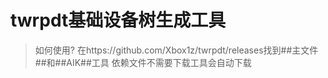 # twrpdt基础设备树生成工具
> 如何使用?
在https://github.com/Xbox1z/twrpdt/releases找到##主文件##和##AIK##工具 依赖文件不需要下载工具会自动下载
